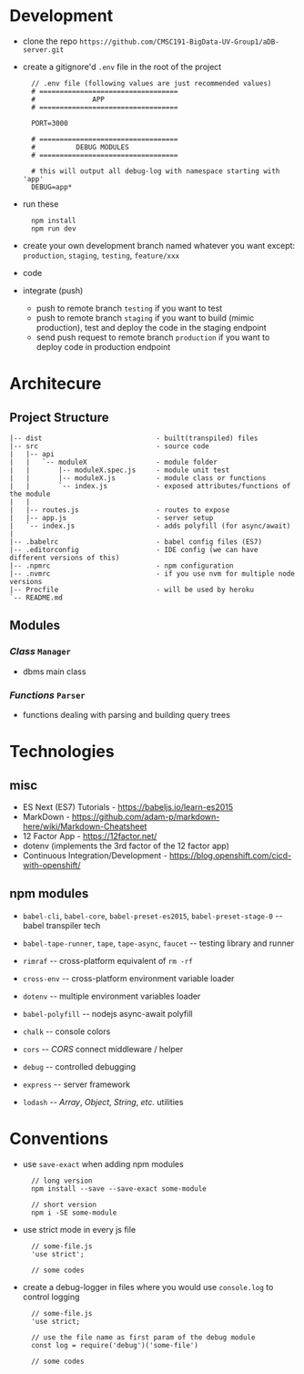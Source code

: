 # **Development**
- clone the repo `https://github.com/CMSC191-BigData-UV-Group1/aDB-server.git`
- create a gitignore'd `.env` file in the root of the project

        // .env file (following values are just recommended values)
        # ==================================
        #              APP
        # ==================================

        PORT=3000

        # ==================================
        #          DEBUG MODULES
        # ==================================

        # this will output all debug-log with namespace starting with 'app'
        DEBUG=app*

- run these
  
        npm install
        npm run dev 

- create your own development branch named whatever you want except: `production`, `staging`, `testing`, `feature/xxx`
- code
- integrate (push)
  + push to remote branch `testing` if you want to test
  + push to remote branch `staging` if you want to build (mimic production), test and deploy the code in the staging endpoint
  + send push request to remote branch `production` if you want to deploy code in production endpoint
        
# **Architecure**

## **Project Structure**

    |-- dist                            - built(transpiled) files
    |-- src                             - source code
    |   |-- api
    |   |   `-- moduleX                 - module folder
    |   |       |-- moduleX.spec.js     - module unit test
    |   |       |-- moduleX.js          - module class or functions
    |   |       `-- index.js            - exposed attributes/functions of the module
    |   |
    |   |-- routes.js                   - routes to expose
    |   |-- app.js                      - server setup
    |   `-- index.js                    - adds polyfill (for async/await)
    |
    |-- .babelrc                        - babel config files (ES7)
    |-- .editorconfig                   - IDE config (we can have different versions of this)
    |-- .npmrc                          - npm configuration
    |-- .nvmrc                          - if you use nvm for multiple node versions
    |-- Procfile                        - will be used by heroku
    `-- README.md                       

## **Modules**

### *Class* `Manager`
- dbms main class

### *Functions* `Parser`
- functions dealing with parsing and building query trees
# **Technologies** 

## **misc**

- ES Next (ES7) Tutorials - <https://babeljs.io/learn-es2015>
- MarkDown - <https://github.com/adam-p/markdown-here/wiki/Markdown-Cheatsheet>
- 12 Factor App - <https://12factor.net/>
- dotenv (implements the 3rd factor of the 12 factor app)
- Continuous Integration/Development - <https://blog.openshift.com/cicd-with-openshift/>

## **npm modules**

- `babel-cli`, `babel-core`, `babel-preset-es2015`, `babel-preset-stage-0` -- babel transpiler tech

- `babel-tape-runner`, `tape`, `tape-async`, `faucet` -- testing library and runner

- `rimraf` -- cross-platform equivalent of `rm -rf`

- `cross-env` -- cross-platform environment variable loader

- `dotenv` -- multiple environment variables loader

- `babel-polyfill` -- nodejs async-await polyfill

- `chalk` -- console colors

- `cors` -- *CORS* connect middleware / helper

- `debug` -- controlled debugging

- `express` -- server framework

- `lodash` -- *Array*, *Object*, *String*, *etc.* utilities

# Conventions

- use `save-exact` when adding npm modules

        // long version
        npm install --save --save-exact some-module

        // short version
        npm i -SE some-module

- use strict mode in every js file

        // some-file.js
        'use strict';

        // some codes

- create a debug-logger in files where you would use `console.log` to control logging

        // some-file.js
        'use strict;

        // use the file name as first param of the debug module
        const log = require('debug')('some-file')

        // some codes
